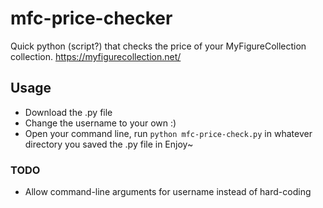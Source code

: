 # mfc-price-checker
Quick python (script?) that checks the price of your MyFigureCollection collection. https://myfigurecollection.net/


## Usage
- Download the .py file
- Change the username to your own :) 
- Open your command line, run ``python mfc-price-check.py`` in whatever directory you saved the .py file in
Enjoy~

### TODO
- Allow command-line arguments for username instead of hard-coding

